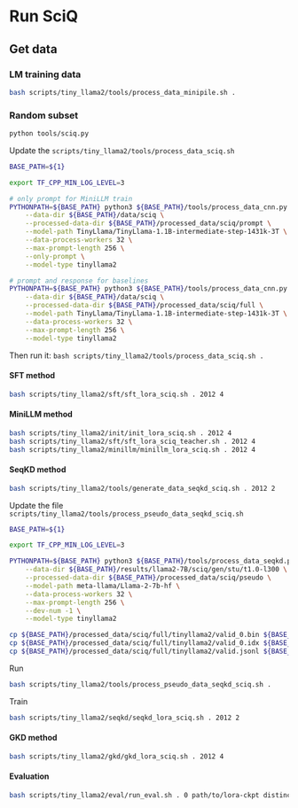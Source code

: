 # Run SciQ

## Get data

### LM training data

```bash
bash scripts/tiny_llama2/tools/process_data_minipile.sh .
```

### Random subset
```bash
python tools/sciq.py
```

Update the `scripts/tiny_llama2/tools/process_data_sciq.sh`

```bash
BASE_PATH=${1}

export TF_CPP_MIN_LOG_LEVEL=3

# only prompt for MiniLLM train
PYTHONPATH=${BASE_PATH} python3 ${BASE_PATH}/tools/process_data_cnn.py \
    --data-dir ${BASE_PATH}/data/sciq \
    --processed-data-dir ${BASE_PATH}/processed_data/sciq/prompt \
    --model-path TinyLlama/TinyLlama-1.1B-intermediate-step-1431k-3T \
    --data-process-workers 32 \
    --max-prompt-length 256 \
    --only-prompt \
    --model-type tinyllama2

# prompt and response for baselines
PYTHONPATH=${BASE_PATH} python3 ${BASE_PATH}/tools/process_data_cnn.py \
    --data-dir ${BASE_PATH}/data/sciq \
    --processed-data-dir ${BASE_PATH}/processed_data/sciq/full \
    --model-path TinyLlama/TinyLlama-1.1B-intermediate-step-1431k-3T \
    --data-process-workers 32 \
    --max-prompt-length 256 \
    --model-type tinyllama2
```

Then run it: `bash scripts/tiny_llama2/tools/process_data_sciq.sh .`

#### SFT method
```bash
bash scripts/tiny_llama2/sft/sft_lora_sciq.sh . 2012 4
```

#### MiniLLM method
```bash
bash scripts/tiny_llama2/init/init_lora_sciq.sh . 2012 4
bash scripts/tiny_llama2/sft/sft_lora_sciq_teacher.sh . 2012 4
bash scripts/tiny_llama2/minillm/minillm_lora_sciq.sh . 2012 4
```

#### SeqKD method
```bash
bash scripts/tiny_llama2/tools/generate_data_seqkd_sciq.sh . 2012 2
```

Update the file `scripts/tiny_llama2/tools/process_pseudo_data_seqkd_sciq.sh`

```bash
BASE_PATH=${1}

export TF_CPP_MIN_LOG_LEVEL=3

PYTHONPATH=${BASE_PATH} python3 ${BASE_PATH}/tools/process_data_seqkd.py \
    --data-dir ${BASE_PATH}/results/llama2-7B/sciq/gen/stu/t1.0-l300 \
    --processed-data-dir ${BASE_PATH}/processed_data/sciq/pseudo \
    --model-path meta-llama/Llama-2-7b-hf \
    --data-process-workers 32 \
    --max-prompt-length 256 \
    --dev-num -1 \
    --model-type tinyllama2

cp ${BASE_PATH}/processed_data/sciq/full/tinyllama2/valid_0.bin ${BASE_PATH}/processed_data/sciq/pseudo/tinyllama2/
cp ${BASE_PATH}/processed_data/sciq/full/tinyllama2/valid_0.idx ${BASE_PATH}/processed_data/sciq/pseudo/tinyllama2/
cp ${BASE_PATH}/processed_data/sciq/full/tinyllama2/valid.jsonl ${BASE_PATH}/processed_data/sciq/pseudo/tinyllama2/
```

Run
```bash
bash scripts/tiny_llama2/tools/process_pseudo_data_seqkd_sciq.sh .
```

Train
```bash
bash scripts/tiny_llama2/seqkd/seqkd_lora_sciq.sh . 2012 2
```

#### GKD method
```bash
bash scripts/tiny_llama2/gkd/gkd_lora_sciq.sh . 2012 4
```

#### Evaluation
```bash
bash scripts/tiny_llama2/eval/run_eval.sh . 0 path/to/lora-ckpt distinct-exp-name
```